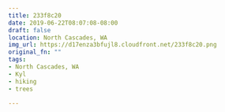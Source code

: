 ```yaml
---
title: 233f8c20
date: 2019-06-22T08:07:08-08:00
draft: false
location: North Cascades, WA
img_url: https://d17enza3bfujl8.cloudfront.net/233f8c20.png
original_fn: ""
tags:
- North Cascades, WA
- Kyl
- hiking
- trees

---
```

